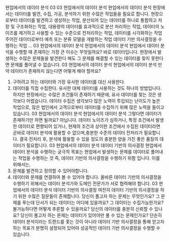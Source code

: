 
현업에서의 데이터 분석
03
03 현업에서의 데이터 분석
현업에서의 데이터 분석
현장에서는 데이터를 발견, 수집, 가공, 분석하기 위한 수많은 작업들을 필요로 합니다.
현장으로부터 데이터를 발견하고 생성하는 작업,
분산되어 있는 데이터를 하나로 통합하고 저장 및 구조화하는 작업,
대용량의 데이터를 효과적으로 분산 처리하는 작업,
데이터의 노이즈를 제거하고 사용할 수 있는 수준으로 전처리하는 작업,
데이터를 시각화하는 작업
주어진 데이터로부터 예측 또는 분류 모델을 개발하는 작업
데이터 기반 의사결정을 수행하는 작업
…
03 현업에서의 데이터 분석
현업에서의 데이터 분석
현업에서 데이터 분석을 수행할 때 존재하는 가장 큰 이슈는 무엇일까요?
바로 데이터입니다.
현장에서 발생하는 수많은 문제들을 발견한다 해도
그 문제를 해결할 수 있는 데이터를 찾지 못한다면 문제를 풀어낼 수 없습니다.
03 현업에서의 데이터 분석
현업에서의 데이터 분석
만약 데이터가 존재하지 않는다면 어떻게 해야 할까요?
1. 구하려고 하는 데이터와 가장 유사한 데이터를 대신 사용한다.
2. 데이터를 직접 수집한다.
유사한 대체 데이터를 사용하는 것도 하나의 방법입니다.
하지만 현장에서는 수많은 조건들이 존재하기 때문에, 유사 데이터를 찾는 것은 생각보다
어렵습니다.
데이터 수집은 생각보다 많은 노력이 투입되는 난이도가 높은 작업으로,
많은 법인에서 고객으로부터 데이터를 수집하기 위해 많은 노력을 들이고 있습니다.
03 현업에서의 데이터 분석
현업에서의 데이터 분석
그렇다면 데이터가 존재하기만 하면 될까요?
아닙니다.
데이터 노이즈가 심하거나,
특정 조건에서 발생한 데이터로 편향되어 있거나,
현재의 조건과 상이한 조건에서 수집된 데이터라면
곧바로 데이터 분석에 활용할 수 없으며,충분한 수준의 데이터 전처리가 필요합니다.
결국 전처리 후, 분석에 활용할 수 있을 정도의
충분한 양을 가진 좋은 품질의 데이터가 필요합니다.
03 현업에서의 데이터 분석
데이터 기반의 의사결정
현업에서 데이터 분석을 수행하는 궁극적 목표는
현업에서 발생하는 문제를 데이터로 풀어내는 작업을 수행하는 것
즉, 데이터 기반의 의사결정을 수행하기 위함 입니다.
이를 위해서는,
1. 문제를 발견하고 정의할 수 있어야합니다.
2. 데이터와 문제를 연결하여 볼 수 있어야 합니다.
올바른 데이터 기반의 의사결정을 수행하기 위해서는
데이터 분석가와 도메인 전문가가 서로 협력해야 합니다.
03 현업에서의 데이터 분석
데이터 기반의 의사결정
여전히 데이터 기반의 의사결정을 하기 위한 수많은 질문들이 존재합니다.
당신이 풀고자 하는 문제는 무엇인가요?
그 문제를 푸는데 단서가 되는 데이터는 어디에 있을까요?
그 데이터는 수집가능한가요? 불가능하다면 어떻게 추론할 수 있을까요?
당신의 데이터를 충분히 신뢰할 수 있나요?
당신이 풀고자 하는 문제는 데이터가 있어야만 풀 수 있는 문제인가요?
단순히 데이터 분석이라는 트렌드를 좇는 것이 아니라
데이터 기반 의사결정을 통해 얻고자 하는 목표가 분명히 설정되어 있어야
성공적인 데이터 기반 의사결정을 수행할 수 있습니다.